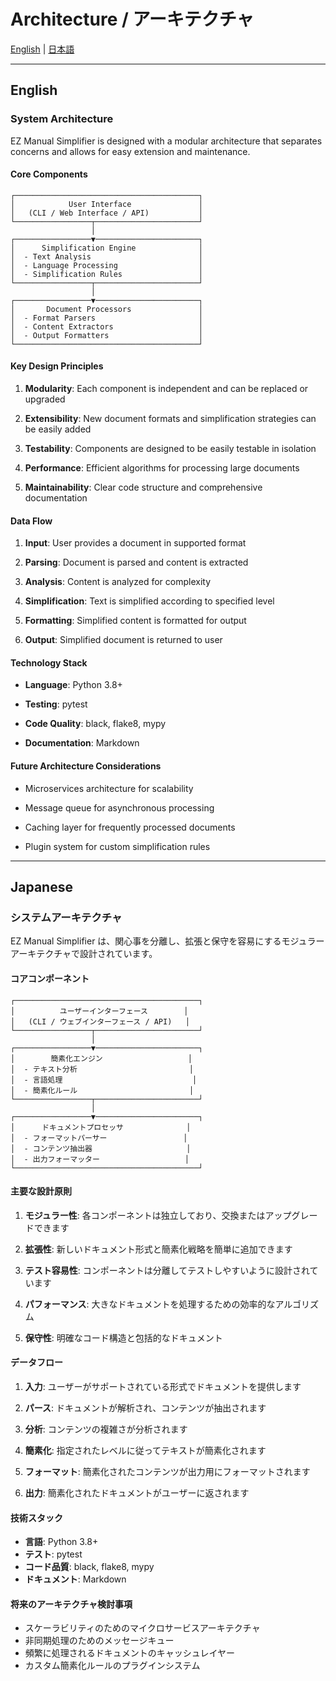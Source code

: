 ﻿# Architecture / アーキテクチャ

[English](#english) | [日本語](#japanese)

---

## English

### System Architecture

EZ Manual Simplifier is designed with a modular architecture that separates concerns and allows for easy extension and maintenance.

#### Core Components

``` text
┌─────────────────────────────────────────┐
│            User Interface               │
│   (CLI / Web Interface / API)           │
└─────────────────┬───────────────────────┘
                  │
┌─────────────────▼───────────────────────┐
│      Simplification Engine              │
│  - Text Analysis                        │
│  - Language Processing                  │
│  - Simplification Rules                 │
└─────────────────┬───────────────────────┘
                  │
┌─────────────────▼───────────────────────┐
│       Document Processors               │
│  - Format Parsers                       │
│  - Content Extractors                   │
│  - Output Formatters                    │
└─────────────────────────────────────────┘
```

#### Key Design Principles

1. **Modularity**: Each component is independent and can be replaced or upgraded

2. **Extensibility**: New document formats and simplification strategies can be easily added

3. **Testability**: Components are designed to be easily testable in isolation

4. **Performance**: Efficient algorithms for processing large documents

5. **Maintainability**: Clear code structure and comprehensive documentation

#### Data Flow

1. **Input**: User provides a document in supported format

2. **Parsing**: Document is parsed and content is extracted

3. **Analysis**: Content is analyzed for complexity

4. **Simplification**: Text is simplified according to specified level

5. **Formatting**: Simplified content is formatted for output

6. **Output**: Simplified document is returned to user

#### Technology Stack

- **Language**: Python 3.8+

- **Testing**: pytest

- **Code Quality**: black, flake8, mypy

- **Documentation**: Markdown

#### Future Architecture Considerations

- Microservices architecture for scalability

- Message queue for asynchronous processing

- Caching layer for frequently processed documents

- Plugin system for custom simplification rules

---

## Japanese

### システムアーキテクチャ

EZ Manual Simplifier は、関心事を分離し、拡張と保守を容易にするモジュラーアーキテクチャで設計されています。

#### コアコンポーネント

``` text
┌─────────────────────────────────────────┐
│          ユーザーインターフェース        │
│   (CLI / ウェブインターフェース / API)   │
└─────────────────┬───────────────────────┘
                  │
┌─────────────────▼───────────────────────┐
│        簡素化エンジン                   │
│  - テキスト分析                         │
│  - 言語処理                             │
│  - 簡素化ルール                         │
└─────────────────┬───────────────────────┘
                  │
┌─────────────────▼───────────────────────┐
│      ドキュメントプロセッサ              │
│  - フォーマットパーサー                 │
│  - コンテンツ抽出器                     │
│  - 出力フォーマッター                   │
└─────────────────────────────────────────┘
```

#### 主要な設計原則

1. **モジュラー性**: 各コンポーネントは独立しており、交換またはアップグレードできます

2. **拡張性**: 新しいドキュメント形式と簡素化戦略を簡単に追加できます

3. **テスト容易性**: コンポーネントは分離してテストしやすいように設計されています

4. **パフォーマンス**: 大きなドキュメントを処理するための効率的なアルゴリズム

5. **保守性**: 明確なコード構造と包括的なドキュメント

#### データフロー

1. **入力**: ユーザーがサポートされている形式でドキュメントを提供します

2. **パース**: ドキュメントが解析され、コンテンツが抽出されます

3. **分析**: コンテンツの複雑さが分析されます

4. **簡素化**: 指定されたレベルに従ってテキストが簡素化されます

5. **フォーマット**: 簡素化されたコンテンツが出力用にフォーマットされます

6. **出力**: 簡素化されたドキュメントがユーザーに返されます

#### 技術スタック

- **言語**: Python 3.8+
- **テスト**: pytest
- **コード品質**: black, flake8, mypy
- **ドキュメント**: Markdown

#### 将来のアーキテクチャ検討事項

- スケーラビリティのためのマイクロサービスアーキテクチャ
- 非同期処理のためのメッセージキュー
- 頻繁に処理されるドキュメントのキャッシュレイヤー
- カスタム簡素化ルールのプラグインシステム

